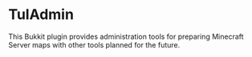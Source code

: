 TulAdmin
========

This Bukkit plugin provides administration tools for preparing Minecraft
Server maps with other tools planned for the future.
